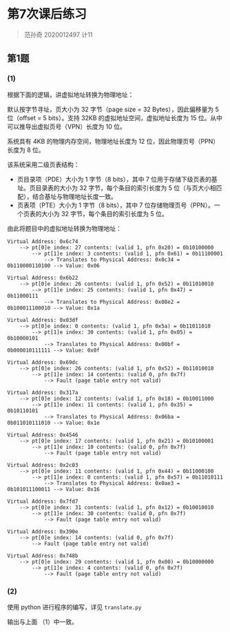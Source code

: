 # 第7次课后练习

> 范孙奇 2020012497 计11

## 第1题

### (1)

根据下面的逻辑，讲虚拟地址转换为物理地址：

默认按字节寻址，页大小为 32 字节（page size = 32 Bytes），因此偏移量为 5 位（offset = 5 bits）。支持 32KB 的虚拟地址空间，虚拟地址长度为 15 位。从中可以推导出虚拟页号（VPN）长度为 10 位。

系统具有 4KB 的物理内存空间，物理地址长度为 12 位，因此物理页号（PPN）长度为 8 位。

该系统采用二级页表结构：

- 页目录项（PDE）大小为 1 字节（8 bits），其中 7 位用于存储下级页表的基址。页目录表的大小为 32 字节，每个条目的索引长度为 5 位（与页大小相匹配），结合基址与物理地址长度一致。
- 页表项（PTE）大小为 1 字节（8 bits），其中 7 位存储物理页号（PPN）。一个页表的大小为 32 字节，每个条目的索引长度为 5 位。

由此将题目中的虚拟地址转换为物理地址：

```
Virtual Address: 0x6c74
	--> pt[0]e index: 27 contents: (valid 1, pfn 0x20) = 0b10100000
		--> pt[1]e index: 3 contents: (valid 1, pfn 0x61) = 0b11100001
			--> Translates to Physical Address: 0x0c34 = 0b110000110100 --> Value: 0x06

Virtual Address: 0x6b22
	--> pt[0]e index: 26 contents: (valid 1, pfn 0x52) = 0b11010010
		--> pt[1]e index: 25 contents: (valid 1, pfn 0x47) = 0b11000111
			--> Translates to Physical Address: 0x08e2 = 0b100011100010 --> Value: 0x1a

Virtual Address: 0x03df
	--> pt[0]e index: 0 contents: (valid 1, pfn 0x5a) = 0b11011010
		--> pt[1]e index: 30 contents: (valid 1, pfn 0x05) = 0b10000101
			--> Translates to Physical Address: 0x00bf = 0b000010111111 --> Value: 0x0f

Virtual Address: 0x69dc
	--> pt[0]e index: 26 contents: (valid 1, pfn 0x52) = 0b11010010
		--> pt[1]e index: 14 contents: (valid 0, pfn 0x7f)
			--> Fault (page table entry not valid)

Virtual Address: 0x317a
	--> pt[0]e index: 12 contents: (valid 1, pfn 0x18) = 0b10011000
		--> pt[1]e index: 11 contents: (valid 1, pfn 0x35) = 0b10110101
			--> Translates to Physical Address: 0x06ba = 0b011010111010 --> Value: 0x1e

Virtual Address: 0x4546
	--> pt[0]e index: 17 contents: (valid 1, pfn 0x21) = 0b10100001
		--> pt[1]e index: 10 contents: (valid 0, pfn 0x7f)
			--> Fault (page table entry not valid)

Virtual Address: 0x2c03
	--> pt[0]e index: 11 contents: (valid 1, pfn 0x44) = 0b11000100
		--> pt[1]e index: 0 contents: (valid 1, pfn 0x57) = 0b11010111
			--> Translates to Physical Address: 0x0ae3 = 0b101011100011 --> Value: 0x16

Virtual Address: 0x7fd7
	--> pt[0]e index: 31 contents: (valid 1, pfn 0x12) = 0b10010010
		--> pt[1]e index: 30 contents: (valid 0, pfn 0x7f)
			--> Fault (page table entry not valid)

Virtual Address: 0x390e
	--> pt[0]e index: 14 contents: (valid 0, pfn 0x7f)
		--> Fault (page table entry not valid)

Virtual Address: 0x748b
	--> pt[0]e index: 29 contents: (valid 1, pfn 0x00) = 0b10000000
		--> pt[1]e index: 4 contents: (valid 0, pfn 0x7f)
			--> Fault (page table entry not valid)
```

### (2)

使用 python 进行程序的编写，详见 `translate.py`

输出与上面 （1）中一致。